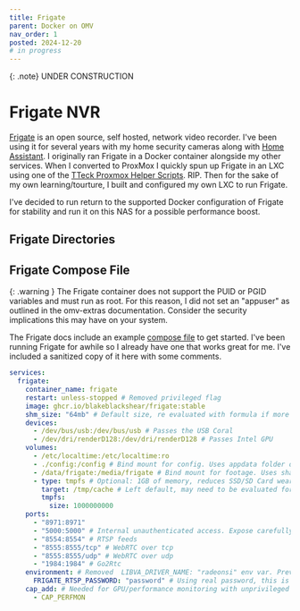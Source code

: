 ```yaml
---
title: Frigate
parent: Docker on OMV
nav_order: 1
posted: 2024-12-20
# in progress
---
```


{: .note}
UNDER CONSTRUCTION

# Frigate NVR

[Frigate](https://frigate.video) is an open source, self hosted, network video recorder. I've been using it for several years with my home security cameras along with [Home Assistant](https://www.home-assistant.io). I originally ran Frigate in a Docker container alongside my other services. When I converted to ProxMox I quickly spun up Frigate in an LXC using one of the [TTeck Proxmox Helper Scripts](https://tteck.github.io/Proxmox/). RIP. Then for the sake of my own learning/tourture, I built and configured my own LXC to run Frigate.

I've decided to run return to the supported Docker configuration of Frigate for stability and run it on this NAS for a possible performance boost.

## Frigate Directories



## Frigate Compose File

{: .warning }
The Frigate container does not support the PUID or PGID variables and must run as root. For this reason, I did not set an "appuser" as outlined in the omv-extras documentation. Consider the security implications this may have on your system.

The Frigate docs include an example [compose file](https://docs.frigate.video/frigate/installation#docker) to get started. I've been running Frigate for awhile so I already have one that works great for me. I've included a sanitized copy of it here with some comments.

```yaml
services:
  frigate:
    container_name: frigate
    restart: unless-stopped # Removed privileged flag
    image: ghcr.io/blakeblackshear/frigate:stable
    shm_size: "64mb" # Default size, re evaluated with formula if more cams added
    devices:
      - /dev/bus/usb:/dev/bus/usb # Passes the USB Coral
      - /dev/dri/renderD128:/dev/dri/renderD128 # Passes Intel GPU
    volumes:
      - /etc/localtime:/etc/localtime:ro
      - ./config:/config # Bind mount for config. Uses appdata folder on OMV
      - /data/frigate:/media/frigate # Bind mount for footage. Uses share on OMV NAS
      - type: tmpfs # Optional: 1GB of memory, reduces SSD/SD Card wear
        target: /tmp/cache # Left default, may need to be evaluated for location
        tmpfs:
          size: 1000000000
    ports:
      - "8971:8971"
      - "5000:5000" # Internal unauthenticated access. Expose carefully. (Enabled/disabled as needed for trouble shooting)
      - "8554:8554" # RTSP feeds
      - "8555:8555/tcp" # WebRTC over tcp
      - "8555:8555/udp" # WebRTC over udp
      - "1984:1984" # Go2Rtc
    environment: # Removed  LIBVA_DRIVER_NAME: "radeonsi" env var. Previous GPU was AMD.
      FRIGATE_RTSP_PASSWORD: "password" # Using real password, this is the sanitized version
    cap_add: # Needed for GPU/performance monitoring with unprivileged container
      - CAP_PERFMON
```


<!-- NOTES  

cap mon perf event 2 -->